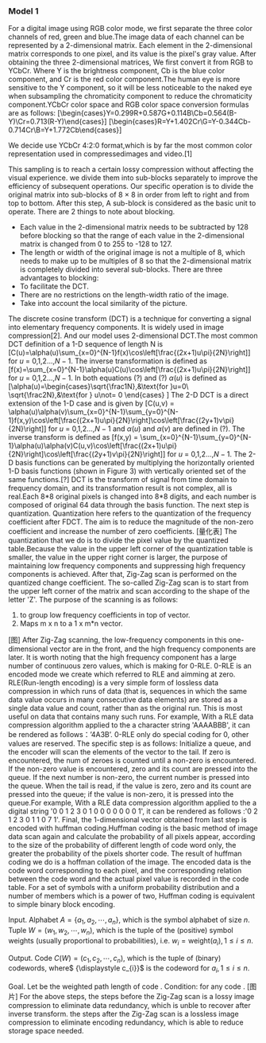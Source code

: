 ### Model 1
For a digital image using RGB color mode, we first separate the three color channels of red, green and blue.The image data of each channel can be represented by a 2-dimensional matrix. Each element in the 2-dimensional matrix corresponds to one pixel, and its value is the pixel's gray value. After obtaining the three 2-dimensional matrices, We first convert it from RGB to YCbCr. Where Y is the brightness component, Cb is the blue color component, and Cr is the red color component.The human eye is more sensitive to the Y component, so it will be less noticeable to the naked eye when subsampling the chromaticity component to reduce the chromaticity component.YCbCr color space and RGB color space conversion formulas are as follows:
\[\begin{cases}Y=0.299R+0.587G+0.114B\\Cb=0.564(B-Y)\\Cr=0.713(R-Y)\end{cases}\]
\[\begin{cases}R=Y+1.402Cr\\G=Y-0.344Cb-0.714Cr\\B=Y+1.772Cb\end{cases}\]

We decide use YCbCr 4:2:0 format,which is by far the most common color representation used in compressedimages and video.[1] 


This sampling is to reach a certain lossy compression without affecting the visual experience.
we divide them into sub-blocks separately to improve the efficiency of subsequent operations. Our specific operation is to divide the original matrix into sub-blocks of 8 × 8 in order from left to right and from top to bottom. After this step, A sub-block is considered as the basic unit to operate.
There are 2 things to note about blocking.
* Each value in the 2-dimensional matrix needs to be subtracted by 128 before blocking so that the range of each value in the 2-dimensional matrix is changed from 0 to 255 to -128 to 127.
* The length or width of the original image is not a multiple of 8, which needs to make up to be multiples of 8 so that the 2-dimensional matrix is completely divided into several sub-blocks.
There are three advantages to blocking:
* To facilitate the DCT.
* There are no restrictions on the length-width ratio of the image.
* Take into account the local similarity of the picture.

The discrete cosine transform (DCT) is a technique for converting a signal into elementary frequency components. It is widely used in image compression[2]. And our model uses 2-dimensional DCT.The most common DCT definition of a 1-D sequence of length N is 
\[C(u)=\alpha(u)\sum_{x=0}^{N-1}f(x)\cos\left[\frac{(2x+1)u\pi}{2N}\right]\]
for $u$ $=$ 0,1,2...,$N-1$. The inverse transformation is defined as
\[f(x)=\sum_{x=0}^{N-1}\alpha(u)C(u)\cos\left[\frac{(2x+1)u\pi}{2N}\right]\]
for $u$ $=$ 0,1,2...,$N-1$. In both equations (?) and (?) $\alpha(u)$ is defined as 
\[\alpha(u)=\begin{cases}\sqrt{\frac1N},&\text{for }u=0\\
   \sqrt{\frac2N},&\text{for } u\not= 0
   \end{cases}
\]
The 2-D DCT is a direct extension of the 1-D case and is given by
\[C(u,v) = \alpha(u)\alpha(v)\sum_{x=0}^{N-1}\sum_{y=0}^{N-1}f(x,y)\cos\left[\frac{(2x+1)u\pi}{2N}\right]\cos\left[\frac{(2y+1)v\pi}{2N}\right]\]
for $u$ $=$ 0,1,2...,$N-1$ and $\alpha(u)$ and $\alpha(v)$ are defined in (?). The inverse transform is defined as 
\[f(x,y) = \sum_{x=0}^{N-1}\sum_{y=0}^{N-1}\alpha(u)\alpha(v)C(u,v)\cos\left[\frac{(2x+1)u\pi}{2N}\right]\cos\left[\frac{(2y+1)v\pi}{2N}\right]\]
for $u$ $=$ 0,1,2...,$N-1$. The 2-D basis functions can be generated by multiplying the horizontally oriented 1-D basis functions (shown in Figure 3) with vertically oriented set of the same functions.[?] DCT is the transform of signal from time domain to frequency domain, and its transformation result is not complex, all is real.Each 8\*8 original pixels is changed into 8*8 digits, and each number is composed of original 64 data through the basis function.
The next step is quantization. Quantization here refers to the quantization of the frequency coefficient after FDCT. The aim is to reduce the magnitude of the non-zero coefficient and increase the number of zero coefficients.
[量化表]
The quantization that we do is to divide the pixel value by the quantized table.Because the value in the upper left corner of the quantization table is smaller, the value in the upper right corner is larger, the purpose of maintaining low frequency components and suppressing high frequency components is achieved.
After that, Zig-Zag scan is performed on the quantized change coefficient. The so-called Zig-Zag scan is to start from the upper left corner of the matrix and scan according to the shape of the letter 'Z'. The purpose of the scanning is as follows:
1. to group low frequency coefficients in top of vector. 
2. Maps m x n to a 1 x m*n vector.

[图]
After Zig-Zag scanning, the low-frequency components in this one-dimensional vector are in the front, and the high frequency components are later. It is worth noting that the high frequency component has a large number of continuous zero values, which is making for 0-RLE.
0-RLE is an encoded mode we create which referred to RLE and aimming at zero. RLE(Run-length encoding) is a very simple form of lossless data compression in which runs of data (that is, sequences in which the same data value occurs in many consecutive data elements) are stored as a single data value and count, rather than as the original run. This is most useful on data that contains many such runs. For example, With a RLE data compression algorithm applied to the a character string 'AAAABBB', it can be rendered as follows：’4A3B’. 0-RLE only do special coding for 0, other values are reserved. The specific step is as follows:
Initialize a queue, and the encoder will scan the elements of the vector to the tail. If zero is encountered, the num of zeroes is counted until a non-zero is encountered. If the non-zero value is encountered, zero and its count are pressed into the queue. If the next number is non-zero, the current number is pressed into the queue. When the tail is read, if the value is zero, zero and its count are pressed into the queue; if the value is non-zero, it is pressed into the queue.For example, With a RLE data compression algorithm applied to the a digital string '0 0 1 2 3 0 1 0 0 0 0 0 0 0 1', it can be rendered as follows :'0 2 1 2 3 0 1 1 0 7 1'.
Final, the 1-dimensional vector obtained from last step is encoded with huffman coding.Huffman coding is the basic method of image data scan again and calculate the probability of all pixels appear, according to the size of the probability of different length of code word only, the greater the probability of the pixels shorter code. The result of huffman coding we do is a hoffman collation of the image. The encoded data is the code word corresponding to each pixel, and the corresponding relation between the code word and the actual pixel value is recorded in the code table.
For a set of symbols with a uniform probability distribution and a number of members which is a power of two, Huffman coding is equivalent to simple binary block encoding.

Input.
Alphabet  ${\displaystyle A=\left\{a_{1},a_{2},\cdots ,a_{n}\right\}}$, which is the symbol alphabet of size ${\displaystyle n}$.
Tuple ${\displaystyle W=(w_{1},w_{2},\cdots ,w_{n})}$, which is the tuple of the (positive) symbol weights (usually proportional to probabilities), i.e. ${\displaystyle w_{i}=\mathrm {weight} \left(a_{i}\right),1\leq i\leq n}$.

Output.
Code ${\displaystyle C\left(W\right)=(c_{1},c_{2},\cdots ,c_{n})}$, which is the tuple of (binary) codewords, where$ {\displaystyle c_{i}}$ is the codeword for ${\displaystyle a_{i},1\leq i\leq n}$.

Goal.
Let  be the weighted path length of code . Condition:  for any code . 
[图片]
For the above steps, the steps before the Zig-Zag scan is a lossy image compression to eliminate data redundancy, which is unble to recover after inverse transform. the steps after the Zig-Zag scan is a lossless image compression to eliminate encoding redundancy, which is able to reduce storage space needed.
